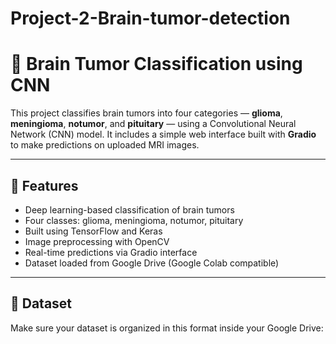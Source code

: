 # Project-2-Brain-tumor-detection
# 🧠 Brain Tumor Classification using CNN

This project classifies brain tumors into four categories — **glioma**, **meningioma**, **notumor**, and **pituitary** — using a Convolutional Neural Network (CNN) model. It includes a simple web interface built with **Gradio** to make predictions on uploaded MRI images.

---

## 🚀 Features

- Deep learning-based classification of brain tumors
- Four classes: glioma, meningioma, notumor, pituitary
- Built using TensorFlow and Keras
- Image preprocessing with OpenCV
- Real-time predictions via Gradio interface
- Dataset loaded from Google Drive (Google Colab compatible)

---

## 📁 Dataset

Make sure your dataset is organized in this format inside your Google Drive:

